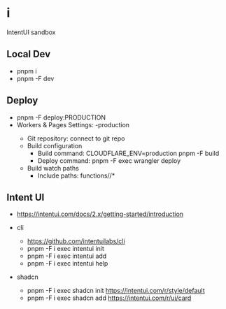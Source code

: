 # i

IntentUI sandbox

## Local Dev

- pnpm i
- pnpm -F <PACKGE-NAME> dev

## Deploy

- pnpm -F <PACKGE-NAME> deploy:PRODUCTION
- Workers & Pages Settings: <WRANGLER-NAME>-production
  - Git repository: connect to git repo
  - Build configuration
    - Build command: CLOUDFLARE_ENV=production pnpm -F <PACKGE-NAME> build
    - Deploy command: pnpm -F <PACKGE-NAME> exec wrangler deploy
  - Build watch paths
    - Include paths: functions/<PACKGE-NAME>/\*

## Intent UI

- https://intentui.com/docs/2.x/getting-started/introduction
- cli

  - https://github.com/intentuilabs/cli
  - pnpm -F i exec intentui init
  - pnpm -F i exec intentui add
  - pnpm -F i exec intentui help

- shadcn
  - pnpm -F i exec shadcn init https://intentui.com/r/style/default
  - pnpm -F i exec shadcn add https://intentui.com/r/ui/card
